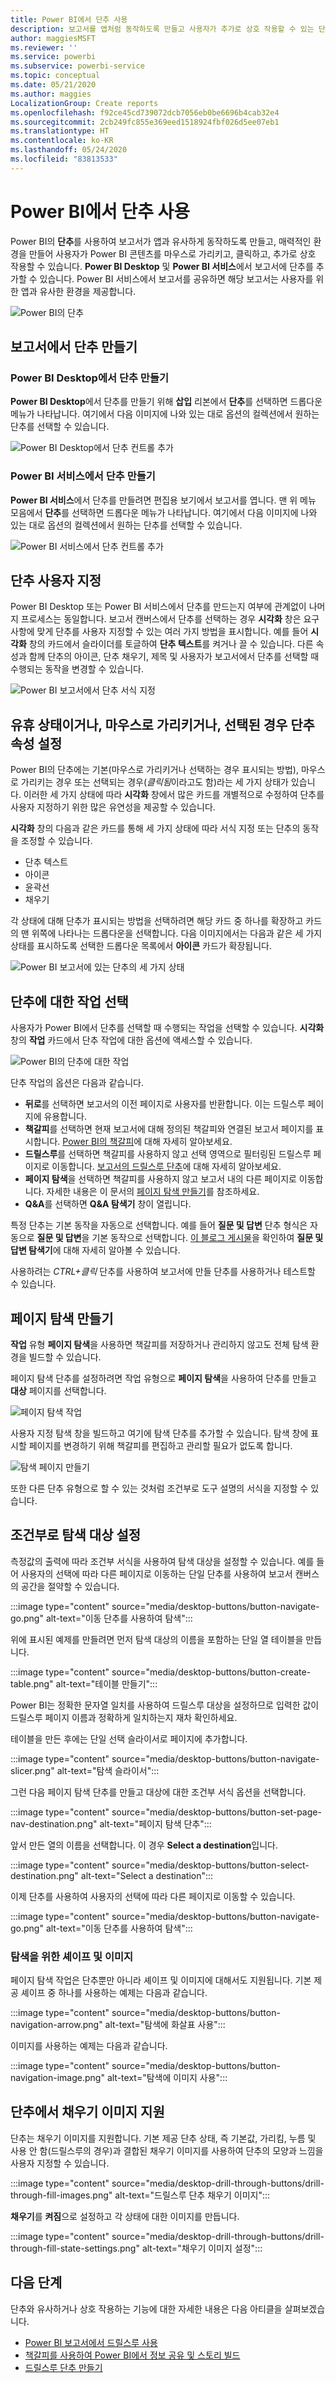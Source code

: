 ```yaml
---
title: Power BI에서 단추 사용
description: 보고서를 앱처럼 동작하도록 만들고 사용자가 추가로 상호 작용할 수 있는 단추를 Power BI 보고서에 추가할 수 있습니다.
author: maggiesMSFT
ms.reviewer: ''
ms.service: powerbi
ms.subservice: powerbi-service
ms.topic: conceptual
ms.date: 05/21/2020
ms.author: maggies
LocalizationGroup: Create reports
ms.openlocfilehash: f92ce45cd739072dcb7056eb0be6696b4cab32e4
ms.sourcegitcommit: 2cb249fc855e369eed1518924fbf026d5ee07eb1
ms.translationtype: HT
ms.contentlocale: ko-KR
ms.lasthandoff: 05/24/2020
ms.locfileid: "83813533"
---
```

# <a name="use-buttons-in-power-bi"></a>Power BI에서 단추 사용
Power BI의 **단추**를 사용하여 보고서가 앱과 유사하게 동작하도록 만들고, 매력적인 환경을 만들어 사용자가 Power BI 콘텐츠를 마우스로 가리키고, 클릭하고, 추가로 상호 작용할 수 있습니다. **Power BI Desktop** 및 **Power BI 서비스**에서 보고서에 단추를 추가할 수 있습니다. Power BI 서비스에서 보고서를 공유하면 해당 보고서는 사용자를 위한 앱과 유사한 환경을 제공합니다.

![Power BI의 단추](media/desktop-buttons/power-bi-buttons.png)

## <a name="create-buttons-in-reports"></a>보고서에서 단추 만들기

### <a name="create-a-button-in-power-bi-desktop"></a>Power BI Desktop에서 단추 만들기

**Power BI Desktop**에서 단추를 만들기 위해 **삽입** 리본에서 **단추**를 선택하면 드롭다운 메뉴가 나타납니다. 여기에서 다음 이미지에 나와 있는 대로 옵션의 컬렉션에서 원하는 단추를 선택할 수 있습니다. 

![Power BI Desktop에서 단추 컨트롤 추가](media/desktop-buttons/power-bi-button-dropdown.png)

### <a name="create-a-button-in-the-power-bi-service"></a>Power BI 서비스에서 단추 만들기

**Power BI 서비스**에서 단추를 만들려면 편집용 보기에서 보고서를 엽니다. 맨 위 메뉴 모음에서 **단추**를 선택하면 드롭다운 메뉴가 나타납니다. 여기에서 다음 이미지에 나와 있는 대로 옵션의 컬렉션에서 원하는 단추를 선택할 수 있습니다. 

![Power BI 서비스에서 단추 컨트롤 추가](media/desktop-buttons/power-bi-button-service-dropdown.png)

## <a name="customize-a-button"></a>단추 사용자 지정

Power BI Desktop 또는 Power BI 서비스에서 단추를 만드는지 여부에 관계없이 나머지 프로세스는 동일합니다. 보고서 캔버스에서 단추를 선택하는 경우 **시각화** 창은 요구 사항에 맞게 단추를 사용자 지정할 수 있는 여러 가지 방법을 표시합니다. 예를 들어 **시각화** 창의 카드에서 슬라이더를 토글하여 **단추 텍스트**를 켜거나 끌 수 있습니다. 다른 속성과 함께 단추의 아이콘, 단추 채우기, 제목 및 사용자가 보고서에서 단추를 선택할 때 수행되는 동작을 변경할 수 있습니다.

![Power BI 보고서에서 단추 서식 지정](media/desktop-buttons/power-bi-button-properties.png)

## <a name="set-button-properties-when-idle-hovered-over-or-selected"></a>유휴 상태이거나, 마우스로 가리키거나, 선택된 경우 단추 속성 설정

Power BI의 단추에는 기본(마우스로 가리키거나 선택하는 경우 표시되는 방법), 마우스로 가리키는 경우 또는 선택되는 경우(*클릭됨*이라고도 함)라는 세 가지 상태가 있습니다. 이러한 세 가지 상태에 따라 **시각화** 창에서 많은 카드를 개별적으로 수정하여 단추를 사용자 지정하기 위한 많은 유연성을 제공할 수 있습니다.

**시각화** 창의 다음과 같은 카드를 통해 세 가지 상태에 따라 서식 지정 또는 단추의 동작을 조정할 수 있습니다.

* 단추 텍스트
* 아이콘
* 윤곽선
* 채우기

각 상태에 대해 단추가 표시되는 방법을 선택하려면 해당 카드 중 하나를 확장하고 카드의 맨 위쪽에 나타나는 드롭다운을 선택합니다. 다음 이미지에서는 다음과 같은 세 가지 상태를 표시하도록 선택한 드롭다운 목록에서 **아이콘** 카드가 확장됩니다.

![Power BI 보고서에 있는 단추의 세 가지 상태](media/desktop-buttons/power-bi-button-format.png)

## <a name="select-the-action-for-a-button"></a>단추에 대한 작업 선택

사용자가 Power BI에서 단추를 선택할 때 수행되는 작업을 선택할 수 있습니다. **시각화** 창의 **작업** 카드에서 단추 작업에 대한 옵션에 액세스할 수 있습니다.

![Power BI의 단추에 대한 작업](media/desktop-buttons/power-bi-button-action.png)

단추 작업의 옵션은 다음과 같습니다.

- **뒤로**를 선택하면 보고서의 이전 페이지로 사용자를 반환합니다. 이는 드릴스루 페이지에 유용합니다.
- **책갈피**를 선택하면 현재 보고서에 대해 정의된 책갈피와 연결된 보고서 페이지를 표시합니다. [Power BI의 책갈피](desktop-bookmarks.md)에 대해 자세히 알아보세요. 
- **드릴스루**를 선택하면 책갈피를 사용하지 않고 선택 영역으로 필터링된 드릴스루 페이지로 이동합니다. [보고서의 드릴스루 단추](desktop-drill-through-buttons.md)에 대해 자세히 알아보세요.
- **페이지 탐색**을 선택하면 책갈피를 사용하지 않고 보고서 내의 다른 페이지로 이동합니다. 자세한 내용은 이 문서의 [페이지 탐색 만들기](#create-page-navigation)를 참조하세요.
- **Q&A**를 선택하면 **Q&A 탐색기** 창이 열립니다. 

특정 단추는 기본 동작을 자동으로 선택합니다. 예를 들어 **질문 및 답변** 단추 형식은 자동으로 **질문 및 답변**을 기본 동작으로 선택합니다. [이 블로그 게시물](https://powerbi.microsoft.com/blog/power-bi-desktop-april-2018-feature-summary/#Q&AExplorer)을 확인하여 **질문 및 답변 탐색기**에 대해 자세히 알아볼 수 있습니다.

사용하려는 *CTRL+클릭* 단추를 사용하여 보고서에 만들 단추를 사용하거나 테스트할 수 있습니다. 

## <a name="create-page-navigation"></a>페이지 탐색 만들기

**작업** 유형 **페이지 탐색**을 사용하면 책갈피를 저장하거나 관리하지 않고도 전체 탐색 환경을 빌드할 수 있습니다.

페이지 탐색 단추를 설정하려면 작업 유형으로 **페이지 탐색**을 사용하여 단추를 만들고 **대상** 페이지를 선택합니다.

![페이지 탐색 작업](media/desktop-buttons/power-bi-page-navigation.png)

사용자 지정 탐색 창을 빌드하고 여기에 탐색 단추를 추가할 수 있습니다. 탐색 창에 표시할 페이지를 변경하기 위해 책갈피를 편집하고 관리할 필요가 없도록 합니다.

![탐색 페이지 만들기](media/desktop-buttons/power-bi-build-navigation-pane.png)

또한 다른 단추 유형으로 할 수 있는 것처럼 조건부로 도구 설명의 서식을 지정할 수 있습니다.

## <a name="set-the-navigation-destination-conditionally"></a>조건부로 탐색 대상 설정

측정값의 출력에 따라 조건부 서식을 사용하여 탐색 대상을 설정할 수 있습니다. 예를 들어 사용자의 선택에 따라 다른 페이지로 이동하는 단일 단추를 사용하여 보고서 캔버스의 공간을 절약할 수 있습니다.

:::image type="content" source="media/desktop-buttons/button-navigate-go.png" alt-text="이동 단추를 사용하여 탐색":::
 
위에 표시된 예제를 만들려면 먼저 탐색 대상의 이름을 포함하는 단일 열 테이블을 만듭니다.

:::image type="content" source="media/desktop-buttons/button-create-table.png" alt-text="테이블 만들기":::

Power BI는 정확한 문자열 일치를 사용하여 드릴스루 대상을 설정하므로 입력한 값이 드릴스루 페이지 이름과 정확하게 일치하는지 재차 확인하세요.

테이블을 만든 후에는 단일 선택 슬라이서로 페이지에 추가합니다.

:::image type="content" source="media/desktop-buttons/button-navigate-slicer.png" alt-text="탐색 슬라이서":::

그런 다음 페이지 탐색 단추를 만들고 대상에 대한 조건부 서식 옵션을 선택합니다.

:::image type="content" source="media/desktop-buttons/button-set-page-nav-destination.png" alt-text="페이지 탐색 단추":::
 
앞서 만든 열의 이름을 선택합니다. 이 경우 **Select a destination**입니다.

:::image type="content" source="media/desktop-buttons/button-select-destination.png" alt-text="Select a destination":::

이제 단추를 사용하여 사용자의 선택에 따라 다른 페이지로 이동할 수 있습니다.

:::image type="content" source="media/desktop-buttons/button-navigate-go.png" alt-text="이동 단추를 사용하여 탐색":::
 
### <a name="shapes-and-images-for-navigation"></a>탐색을 위한 셰이프 및 이미지

페이지 탐색 작업은 단추뿐만 아니라 셰이프 및 이미지에 대해서도 지원됩니다. 기본 제공 셰이프 중 하나를 사용하는 예제는 다음과 같습니다.

:::image type="content" source="media/desktop-buttons/button-navigation-arrow.png" alt-text="탐색에 화살표 사용":::
 
이미지를 사용하는 예제는 다음과 같습니다.

:::image type="content" source="media/desktop-buttons/button-navigation-image.png" alt-text="탐색에 이미지 사용":::
 
## <a name="buttons-support-fill-images"></a>단추에서 채우기 이미지 지원

단추는 채우기 이미지를 지원합니다. 기본 제공 단추 상태, 즉 기본값, 가리킴, 누름 및 사용 안 함(드릴스루의 경우)과 결합된 채우기 이미지를 사용하여 단추의 모양과 느낌을 사용자 지정할 수 있습니다.

:::image type="content" source="media/desktop-drill-through-buttons/drill-through-fill-images.png" alt-text="드릴스루 단추 채우기 이미지":::

**채우기**를 **켜짐**으로 설정하고 각 상태에 대한 이미지를 만듭니다.

:::image type="content" source="media/desktop-drill-through-buttons/drill-through-fill-state-settings.png" alt-text="채우기 이미지 설정":::


## <a name="next-steps"></a>다음 단계
단추와 유사하거나 상호 작용하는 기능에 대한 자세한 내용은 다음 아티클을 살펴보겠습니다.

* [Power BI 보고서에서 드릴스루 사용](desktop-drillthrough.md)
* [책갈피를 사용하여 Power BI에서 정보 공유 및 스토리 빌드](desktop-bookmarks.md)
* [드릴스루 단추 만들기](desktop-drill-through-buttons.md)

